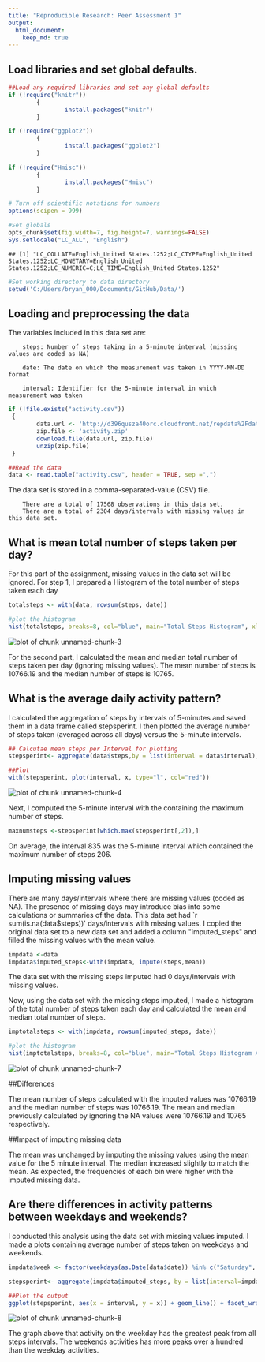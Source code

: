 ```yaml
---
title: "Reproducible Research: Peer Assessment 1"
output: 
  html_document:
    keep_md: true
---
```

## Load libraries and set global defaults.


```r
##Load any required libraries and set any global defaults
if (!require("knitr"))
        {
                install.packages("knitr")
        }

if (!require("ggplot2"))
        {
                install.packages("ggplot2")
        }

if (!require("Hmisc"))
        {
                install.packages("Hmisc")
        }

# Turn off scientific notations for numbers
options(scipen = 999)  

#Set globals
opts_chunk$set(fig.width=7, fig.height=7, warnings=FALSE)  
Sys.setlocale("LC_ALL", "English") 
```

```
## [1] "LC_COLLATE=English_United States.1252;LC_CTYPE=English_United States.1252;LC_MONETARY=English_United States.1252;LC_NUMERIC=C;LC_TIME=English_United States.1252"
```

```r
#Set working directory to data directory
setwd('C:/Users/bryan_000/Documents/GitHub/Data/')
```

## Loading and preprocessing the data

The variables included in this data set are:

        steps: Number of steps taking in a 5-minute interval (missing values are coded as NA)

        date: The date on which the measurement was taken in YYYY-MM-DD format

        interval: Identifier for the 5-minute interval in which measurement was taken

```r
if (!file.exists("activity.csv"))
 {
        data.url <- 'http://d396qusza40orc.cloudfront.net/repdata%2Fdata%2Factivity.zip'
        zip.file <- 'activity.zip'
        download.file(data.url, zip.file) 
        unzip(zip.file)
 }

##Read the data
data <- read.table("activity.csv", header = TRUE, sep =",")
```

The data set is stored in a comma-separated-value (CSV) file.

        There are a total of 17568 observations in this data set.  
        There are a total of 2304 days/intervals with missing values in this data set.

## What is mean total number of steps taken per day?

For this part of the assignment, missing values in the data set will be ignored. For step 1, I prepared a Histogram of the total number of steps taken each day

```r
totalsteps <- with(data, rowsum(steps, date))

#plot the histogram
hist(totalsteps, breaks=8, col="blue", main="Total Steps Histogram", xlab="Steps")
```

![plot of chunk unnamed-chunk-3](figure/unnamed-chunk-3-1.png) 

For the second part, I calculated the mean and median total number of steps taken per day (ignoring missing values).  The mean number of steps is 10766.19 and the median number of steps is 10765.

## What is the average daily activity pattern?


I calculated the aggregation of steps by intervals of 5-minutes and saved them in a data frame called stepsperint. I then plotted the average number of steps taken (averaged across all days) versus the 5-minute intervals.

```r
## Calcutae mean steps per Interval for plotting
stepsperint<- aggregate(data$steps,by = list(interval = data$interval), FUN=mean, na.rm="TRUE")

##Plot 
with(stepsperint, plot(interval, x, type="l", col="red"))
```

![plot of chunk unnamed-chunk-4](figure/unnamed-chunk-4-1.png) 

Next, I computed the 5-minute interval with the containing the maximum number of steps.

```r
maxnumsteps <-stepsperint[which.max(stepsperint[,2]),]
```

On average, the interval 835 was the 5-minute interval which contained the maximum number of steps 206.

## Imputing missing values

There are many days/intervals where there are missing values (coded as NA). The presence of missing days may introduce bias into some calculations or summaries of the data.  This data set had `r sum(is.na(data$steps))' days/intervals with missing values.  I copied the original data set to a new data set and added a column "imputed_steps" and filled the missing values with the mean value.

```r
impdata <-data
impdata$imputed_steps<-with(impdata, impute(steps,mean))
```

The data set with the missing steps imputed had 0 days/intervals with missing values.

Now, using the data set with the missing steps imputed, I made a histogram of the total number of steps taken each day and calculated the mean and median total number of steps.

```r
imptotalsteps <- with(impdata, rowsum(imputed_steps, date))

#plot the histogram
hist(imptotalsteps, breaks=8, col="blue", main="Total Steps Histogram After NA Imputed", xlab="Steps")
```

![plot of chunk unnamed-chunk-7](figure/unnamed-chunk-7-1.png) 

##Differences

The mean number of steps calculated with the imputed values was 10766.19 and the median number of steps was 10766.19.  The mean and median previously calculated by ignoring the NA values were 10766.19 and 10765 respectively.   

##Impact of imputing missing data

The mean was unchanged by imputing the missing values using the mean value for the 5 minute interval.  The median increased slightly to match the mean. As expected, the frequencies of each bin were higher with the imputed missing data.

## Are there differences in activity patterns between weekdays and weekends?

I conducted this analysis using the data set with missing values imputed.  I made a plots containing average number of steps taken on weekdays and weekends.

```r
impdata$week <- factor(weekdays(as.Date(data$date)) %in% c("Saturday", "Sunday"), c("FALSE", "TRUE"), c("weekdays", "weekend"))

stepsperint<- aggregate(impdata$imputed_steps, by = list(interval=impdata$interval, week=impdata$week), FUN = mean, na.rm = TRUE)

##Plot the output
ggplot(stepsperint, aes(x = interval, y = x)) + geom_line() + facet_wrap(~week, ncol=1)
```

![plot of chunk unnamed-chunk-8](figure/unnamed-chunk-8-1.png) 

The graph above that activity on the weekday has the greatest peak from all steps intervals. The weekends activities has more peaks over a hundred than the weekday activities. 
